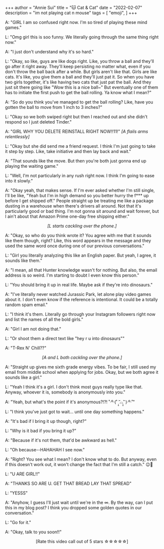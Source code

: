 +++
author = "Annie Sui"
title = "🐱 Cat & Cat"
date = "2022-02-07"
description = "im not playing cat n mouse"
tags = [
    "emoji",
]
+++

A: "GIRL I am so confused right now. I'm so tired of playing these mind games." 

L: "Omg girl this is soo funny. We literally going through the same thing right now."

A: "I just don't understand why it's so hard."

L: "Okay, so like, guys are like dogs right. Like, you throw a ball and they'll go after it right away. They'll keep persisting no matter what, even if you don't throw the ball back after a while. But girls aren't like that. Girls are like cats. It's like, you give them a ball and they'll just pat it. So when you have two girls together, it's like having two cats that just pat the ball. And they just sit there going like "Wow this is a nice ball\~" But eventually one of them has to initiate the first push to get the ball rolling. Ya know what I mean?" 

A: "So do you think you've managed to get the ball rolling? Like, have you gotten the ball to move from 1 inch to 3 inches?"

L: "Okay so we both swiped right but then I reached out and she didn't respond so I just deleted Tinder."

A: "GIRL WHY YOU DELETE REINSTALL RIGHT NOW!!11!" <i>[A flails arms relentlessly]</i>

L: "Okay but she did send me a friend request. I think I'm just going to take it step by step. Like, take initiative and then lay back and wait."

A: "That sounds like the move. But then you're both just gonna end up playing the waiting game."

L: "Well, I'm not particularly in any rush right now. I think I'm going to ease into it slowly."

A: "Okay yeah, that makes sense. If I'm ever asked whether I'm still single, I'll be like, "Yeah but I'm in high demand so you better hurry the f*** up before I get shipped off." People straight up be treating me like a package dusting in a warehouse when there's drivers all around. Not that it's particularly good or bad thing. I'm not gonna sit around and wait forever, but I ain't about that Amazon Prime one-day free shipping either."

<div style="text-align: center">
	<i> [L starts cackling over the phone.] </i>
</div> 

A: "Okay, so who do you think wrote it? You agree with me that it sounds like them though, right? Like, this word appears in the message and they used the same word once during one of our previous conversations."

L: "Girl you literally analyzing this like an English paper. But yeah, I agree, it sounds like them."

A: "I mean, all that Hunter knowledge wasn't for nothing. But also, the email address is so weird. I'm starting to doubt I even know this person."

L: "You should bring it up in real life. Maybe ask if they're into dinosaurs."

A: "I've literally never watched Jurassic Park, let alone play video games about it. I don't even know if the reference is intentional. It could be a totally random spam email."

L: "I think it's them. Literally go through your Instagram followers right now and list the names of all the bold girls."

A: "Girl I am not doing that."

L: "Or shoot them a direct text like "hey r u into dinosaurs""

A: "T-Rex N' Chill??"

<div style="text-align: center">
	<i> [A and L both cackling over the phone.] </i>
</div> 

A: "Straight up gives me sixth grade energy vibes. To be fair, I still used my email from middle school when applying for jobs. Okay, but we both agree it sounds like a girl."

L: "Yeah I think it's a girl. I don't think most guys really type like that. Anyway, whoever it is, somebody is anonymously into you."

A: "Yeah, but what's the point if it's anonymous?!?! ˚‧º·(˚ ˃̣̣̥᷄⌓˂̣̣̥᷅ )‧º·˚"

L: "I think you've just got to wait... until one day something happens."

A: "It's bad if I bring it up though, right?"

L: "Why is it bad if you bring it up?"

A: "Because if it's not them, that'd be awkward as hell."

L: "Oh because--HAHAHAH I see now."

A: "Right? You see what I mean? I don't know what to do. But anyway, even if this doesn't work out, it won't change the fact that I'm still a catch." 😉💋

L: "U ARE GIRL!!"

A: "THANKS SO ARE U. GET THAT BREAD LAY THAT SPREAD"

L: "YESSS"

A: "Anyhow, I guess I'll just wait until we're in the ∞. By the way, can I put this in my blog post? I think you dropped some golden quotes in our conversation."

L: "Go for it."

A: "Okay, talk to you soon!!"

<div style="text-align: center">
[Rate this video call out of 5 stars ☆☆☆☆☆]
</div>







